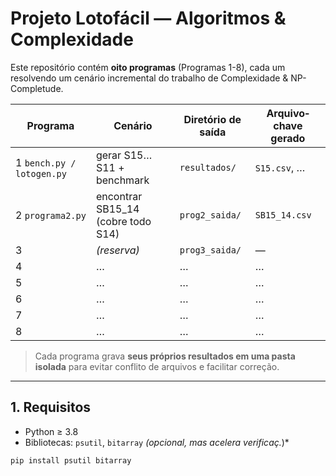 # Projeto Lotofácil — Algoritmos & Complexidade

Este repositório contém **oito programas** (Programas 1-8), cada um resolvendo
um cenário incremental do trabalho de Complexidade & NP-Completude.

| Programa | Cenário | Diretório de saída | Arquivo‐chave gerado |
|----------|---------|--------------------|----------------------|
| 1 `bench.py / lotogen.py` | gerar S15…S11 + benchmark | `resultados/` | `S15.csv`, … |
| 2 `programa2.py` | encontrar SB15_14 (cobre todo S14) | `prog2_saida/` | `SB15_14.csv` |
| 3 | _(reserva)_ | `prog3_saida/` | — |
| 4 | … | … | … |
| 5 | … | … | … |
| 6 | … | … | … |
| 7 | … | … | … |
| 8 | … | … | … |

> Cada programa grava **seus próprios resultados em uma pasta isolada** para
> evitar conflito de arquivos e facilitar correção.

---

## 1. Requisitos

* Python ≥ 3.8  
* Bibliotecas: `psutil`, `bitarray` *(opcional, mas acelera verificaç.*)*

```bash
pip install psutil bitarray
